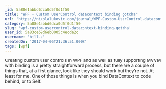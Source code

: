```yaml
---
_id: 5a88e1abbd6dca0d5f0d1f50
title: "WPF - Custom UserControl datacontext binding gotcha"
url: 'https://nikolalukovic.com/journal/WPF-Custom-UserControl-datacontext-binding-gotcha.html'
category: 5a88e1abbd6dca0d5f0d1f50
slug: 'wpf-custom-usercontrol-datacontext-binding-gotcha'
user_id: 5a83ce59d6eb0005c4ecda2c
username: 'bill-s'
createdOn: '2017-04-06T21:36:51.000Z'
tags: [wpf]
---
```


Creating custom user controls in WPF and as well as fully supporting MVVM with binding is a pretty straightforward process, but there are a couple of things that, at a first glance, look like they should work but they’re not. At least for me. One of those things is when you bind DataContext to code behind, or to Self.
